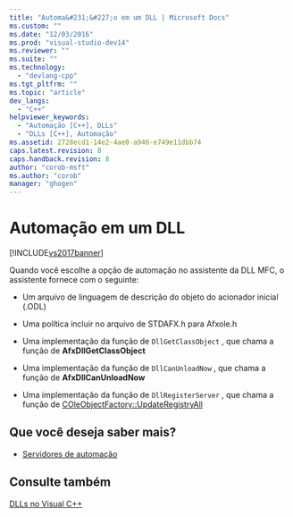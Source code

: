 ```yaml
---
title: "Automa&#231;&#227;o em um DLL | Microsoft Docs"
ms.custom: ""
ms.date: "12/03/2016"
ms.prod: "visual-studio-dev14"
ms.reviewer: ""
ms.suite: ""
ms.technology: 
  - "devlang-cpp"
ms.tgt_pltfrm: ""
ms.topic: "article"
dev_langs: 
  - "C++"
helpviewer_keywords: 
  - "Automação [C++], DLLs"
  - "DLLs [C++], Automação"
ms.assetid: 2728ecd1-14e2-4ae0-a946-e749e11dbb74
caps.latest.revision: 8
caps.handback.revision: 8
author: "corob-msft"
ms.author: "corob"
manager: "ghogen"
---
```

# Automa&#231;&#227;o em um DLL
[!INCLUDE[vs2017banner](../assembler/inline/includes/vs2017banner.md)]

Quando você escolhe a opção de automação no assistente da DLL MFC, o assistente fornece com o seguinte:  
  
-   Um arquivo de linguagem de descrição do objeto do acionador inicial \(.ODL\)  
  
-   Uma política incluir no arquivo de STDAFX.h para Afxole.h  
  
-   Uma implementação da função de `DllGetClassObject` , que chama a função de **AfxDllGetClassObject**  
  
-   Uma implementação da função de `DllCanUnloadNow` , que chama a função de **AfxDllCanUnloadNow**  
  
-   Uma implementação da função de `DllRegisterServer` , que chama a função de [COleObjectFactory::UpdateRegistryAll](../Topic/COleObjectFactory::UpdateRegistryAll.md)  
  
## Que você deseja saber mais?  
  
-   [Servidores de automação](../mfc/automation-servers.md)  
  
## Consulte também  
 [DLLs no Visual C\+\+](../build/dlls-in-visual-cpp.md)